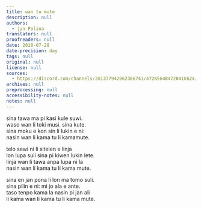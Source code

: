 ```yaml
---
title: wan tu mute
description: null
authors:
  - jan Polina
translators: null
proofreaders: null
date: 2018-07-28
date-precision: day
tags: null
original: null
license: null
sources:
  - https://discord.com/channels/301377942062366741/472856484720410624/472856713003925505
archives: null
preprocessing: null
accessibility-notes: null
notes: null
---
```


sina tawa ma pi kasi kule suwi.  \
waso wan li toki musi. sina kute.  \
sina moku e kon sin li lukin e ni:  \
nasin wan li kama tu li kamamute.

telo sewi ni li sitelen e linja  \
lon lupa suli sina pi kiwen lukin lete.  \
linja wan li tawa anpa lupa ni la  \
nasin wan li kama tu li kama mute.

sina en jan pona li lon ma tomo suli.  \
sina pilin e ni: mi jo ala e ante.  \
taso tenpo kama la nasin pi jan ali  \
li kama wan li kama tu li kama mute.